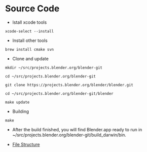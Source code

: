 # Source Code

- Istall xcode tools
```terminal
xcode-select --install
```  
  
- Install other tools
```terminal
brew install cmake svn
``` 
  
- Clone and update
```terminal
mkdir ~/src/projects.blender.org/blender-git
```  
```terminal
cd ~/src/projects.blender.org/blender-git
```  
```terminal
git clone https://projects.blender.org/blender/blender.git
``` 
```terminal
cd ~/src/projects.blender.org/blender-git/blender
``` 
```terminal
make update
```
  
- Building
```terminal
make
``` 
  
- After the build finished, you will find Blender.app ready to run in ~/src/projects.blender.org/blender-git/build_darwin/bin.

- [File Structure](https://wiki.blender.org/wiki/Source/File_Structure)
